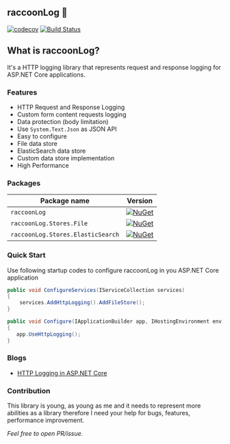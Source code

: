 
## raccoonLog 🦝 

[![codecov](https://codecov.io/gh/xsoheilalizadeh/raccoonLog/branch/master/graph/badge.svg)](https://codecov.io/gh/xsoheilalizadeh/raccoonLog)
[![Build Status](https://travis-ci.org/xsoheilalizadeh/raccoonLog.svg?branch=master)](https://travis-ci.org/xsoheilalizadeh/raccoonLog)

## What is raccoonLog?
It's a HTTP logging library that represents request and response logging for ASP.NET Core applications. 

### Features
- HTTP Request and Response Logging
- Custom form content requests logging  
- Data protection (body limitation)
- Use `System.Text.Json` as JSON API
- Easy to configure
- File data store
- ElasticSearch data store
- Custom data store implementation
- High Performance

### Packages

 Package name                              | Version                      
-------------------------------------------|-----------------------------
 `raccoonLog` | [![NuGet](https://img.shields.io/nuget/v/raccoonLog.svg?style=flat-square&label=nuget)](https://www.nuget.org/packages/raccoonLog/) 
 `raccoonLog.Stores.File` | [![NuGet](https://img.shields.io/nuget/v/raccoonLog.svg?style=flat-square&label=nuget)](https://www.nuget.org/packages/raccoonLog.Stores.File/) 
`raccoonLog.Stores.ElasticSearch` | [![NuGet](https://img.shields.io/nuget/v/raccoonLog.svg?style=flat-square&label=nuget)](https://www.nuget.org/packages/raccoonLog.Stores.ElasticSearch/) 

 ### Quick Start
 
 Use following startup codes to configure raccoonLog in you ASP.NET Core application

```c#
public void ConfigureServices(IServiceCollection services)
{
    services.AddHttpLogging().AddFileStore();
}

public void Configure(IApplicationBuilder app, IHostingEnvironment env)
{
   app.UseHttpLogging();
}
```

### Blogs
- [HTTP Logging in ASP.NET Core][1]


### Contribution
This library is young, as young as me and it needs to represent more abilities as a library therefore I need your help for bugs, features, performance improvement.

_Feel free to open PR/issue._

[doc]:https://github.com/xsoheilalizadeh/raccoonLog/wiki
[1]:https://soheilalizadeh.com/http-logging-in-asp-net-core/


